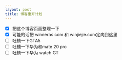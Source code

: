 ```yaml
---
layout: post
title: 博客重开计划
---
```


- [x] 把这个博客页面整理一下
- [x] 可能的话把 winneras.com 和 winjiejie.com定向到这里
- [ ] 吐槽一下GTA5
- [ ] 吐槽一下华为和mate 20 pro
- [ ] 吐槽一下华为 watch GT
